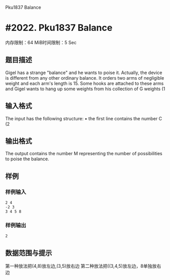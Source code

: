 Pku1837 Balance

# #2022. Pku1837 Balance

内存限制：64 MiB时间限制：5 Sec

## 题目描述

Gigel has a strange "balance" and he wants to poise it. Actually, the device is different from any other ordinary balance. It orders two arms of negligible weight and each arm's length is 15. Some hooks are attached to these arms and Gigel wants to hang up some weights from his collection of G weights (1 

## 输入格式

The input has the following structure: 
&#8226; the first line contains the number C (2 

## 输出格式

The output contains the number M representing the number of possibilities to poise the balance. 

## 样例

### 样例输入

    
    2 4	
    -2 3 
    3 4 5 8
    
    

### 样例输出

    
    2
    
    

## 数据范围与提示

第一种放法把(4,8)放左边,(3,5)放右边
第二种放法把((3,4,5)放左边，8单独放右边

